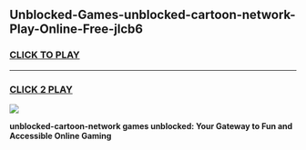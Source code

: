 
## Unblocked-Games-unblocked-cartoon-network-Play-Online-Free-jlcb6
<h3>
<a href="https://premium76.site?title=unblocked-cartoon-network&ref=26A">CLICK TO PLAY</a></h3>
<hr>

<h3>
<a href="https://premium76.site?title=unblocked-cartoon-network&ref=26A">CLICK 2 PLAY</a>
  
</h3>

<a href="https://premium76.site?title=unblocked-cartoon-network&ref=26A"><img src="https://clearcache.store/games.png"></a>


**unblocked-cartoon-network games unblocked: Your Gateway to Fun and Accessible Online Gaming**
